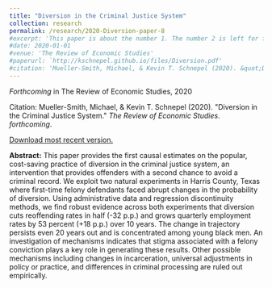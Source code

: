 ```yaml
---
title: "Diversion in the Criminal Justice System"
collection: research
permalink: /research/2020-Diversion-paper-8
#excerpt: 'This paper is about the number 1. The number 2 is left for future work.'
#date: 2020-01-01
#venue: 'The Review of Economic Studies'
#paperurl: `http://kschnepel.github.io/files/Diversion.pdf'
#citation: 'Mueller-Smith, Michael, & Kevin T. Schnepel (2020). &quot;Diversion in the Criminal Justice System.&quot; <i>The Review of Economic Studies</i>. *forthcoming*.'
---
```


*Forthcoming* in The Review of Economic Studies, 2020

Citation: Mueller-Smith, Michael, & Kevin T. Schnepel (2020). &quot;Diversion in the Criminal Justice System.&quot; <i>The Review of Economic Studies</i>. *forthcoming*.

[Download most recent version.](http://kschnepel.github.io/files/Diversion.pdf) 

**Abstract:** This paper provides the first causal estimates on the popular, cost-saving practice of
diversion in the criminal justice system, an intervention that provides offenders with a
second chance to avoid a criminal record. We exploit two natural experiments in Harris
County, Texas where first-time felony defendants faced abrupt changes in the probability
of diversion. Using administrative data and regression discontinuity methods, we find
robust evidence across both experiments that diversion cuts reoffending rates in half
(-32 p.p.) and grows quarterly employment rates by 53 percent (+18 p.p.) over 10 years.
The change in trajectory persists even 20 years out and is concentrated among young
black men. An investigation of mechanisms indicates that stigma associated with a
felony conviction plays a key role in generating these results. Other possible mechanisms
including changes in incarceration, universal adjustments in policy or practice, and
differences in criminal processing are ruled out empirically.
